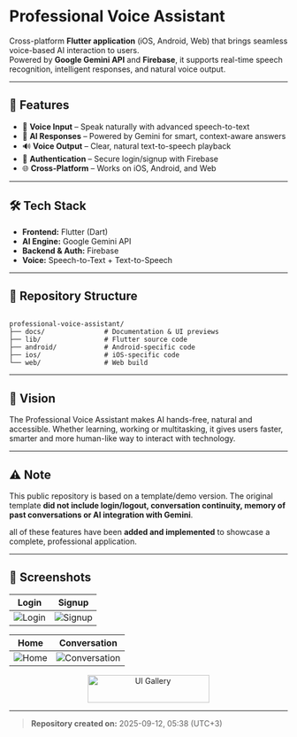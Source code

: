 # Professional Voice Assistant

Cross-platform **Flutter application** (iOS, Android, Web) that brings seamless voice-based AI interaction to users.  
Powered by **Google Gemini API** and **Firebase**, it supports real-time speech recognition, intelligent responses, and natural voice output.

---

## 🚀 Features

- 🎤 **Voice Input** – Speak naturally with advanced speech-to-text  
- 🤖 **AI Responses** – Powered by Gemini for smart, context-aware answers  
- 🔊 **Voice Output** – Clear, natural text-to-speech playback  
- 🔐 **Authentication** – Secure login/signup with Firebase  
- 🌐 **Cross-Platform** – Works on iOS, Android, and Web  

---

## 🛠️ Tech Stack

- **Frontend:** Flutter (Dart)  
- **AI Engine:** Google Gemini API  
- **Backend & Auth:** Firebase  
- **Voice:** Speech-to-Text + Text-to-Speech  

---

## 📂 Repository Structure

```

professional-voice-assistant/
├── docs/               # Documentation & UI previews
├── lib/                # Flutter source code
├── android/            # Android-specific code
├── ios/                # iOS-specific code
└── web/                # Web build

````

---

## 🌟 Vision

The Professional Voice Assistant makes AI hands-free, natural and accessible.
Whether learning, working or multitasking, it gives users faster, smarter and more human-like way to interact with technology.

---

## ⚠️ Note

This public repository is based on a template/demo version. The original template **did not include login/logout, conversation continuity, memory of past conversations or AI integration with Gemini**.  

all of these features have been **added and implemented** to showcase a complete, professional application.  

---

## 📱 Screenshots

| Login | Signup |
|-------|--------|
| ![Login](docs/ui/login-screen-1.png) | ![Signup](docs/ui/signup-screen-2.png) |

| Home | Conversation |
|------|--------------|
| ![Home](docs/ui/home-screen-3.png) | ![Conversation](docs/ui/conversation-screen-4.png) |

<p align="center">
  <a href="docs/ui-gallery.md">
    <img src="https://img.shields.io/badge/View%20Full%20UI%20Gallery-2b90d9" alt="UI Gallery" width="220" height="50">
  </a>
</p>

---
> **Repository created on:** 2025-09-12, 05:38 (UTC+3)
